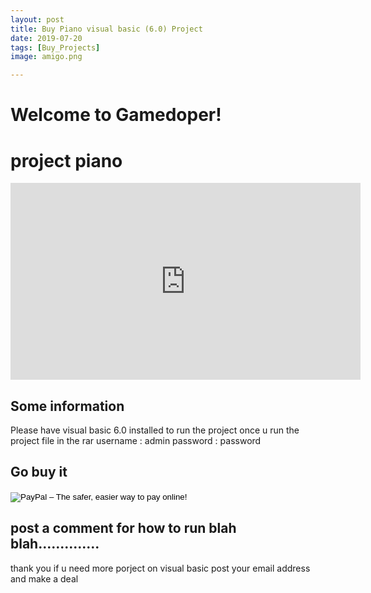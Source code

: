 ```yaml
---
layout: post
title: Buy Piano visual basic (6.0) Project
date: 2019-07-20 
tags: [Buy_Projects]
image: amigo.png

---
```



# Welcome to Gamedoper!




# project piano

<iframe width="560" height="315" src="https://www.youtube.com/embed/ul4bEyKSUhc" frameborder="0" allow="accelerometer; autoplay; encrypted-media; gyroscope; picture-in-picture" allowfullscreen></iframe>

## Some information
Please have visual basic 6.0 installed to run the project
once u run the project file in the rar 
username : admin
password : password

## Go buy it 

<form action="https://www.paypal.com/cgi-bin/webscr" method="post" target="_top">
<input type="hidden" name="cmd" value="_s-xclick">
<input type="hidden" name="hosted_button_id" value="VXV6RHLE759X4">
<input type="image" src="https://www.paypalobjects.com/en_GB/i/btn/btn_buynowCC_LG.gif" border="0" name="submit" alt="PayPal – The safer, easier way to pay online!">
<img alt="" border="0" src="https://www.paypalobjects.com/en_GB/i/scr/pixel.gif" width="1" height="1">
</form>


## post a comment for how to run blah blah..............

thank you if u need more porject on visual basic 
post your email address and make a deal 


